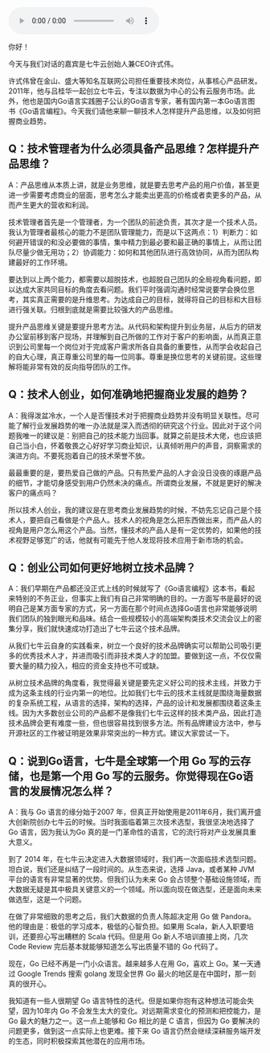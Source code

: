 <audio title="大咖对话 _ 技术人真正需要的是升维思考" src="https://static001.geekbang.org/resource/audio/df/bb/dff45571a8c92ee94213943183b4b9bb.mp3" controls="controls"></audio> 
<p>你好！</p>
<p>今天与我们对话的嘉宾是七牛云创始人兼CEO许式伟。</p>
<p>许式伟曾在金山、盛大等知名互联网公司担任重要技术岗位，从事核心产品研发。2011年，他与吕桂华一起创立七牛云，专注以数据为中心的公有云服务市场。此外，他也是国内Go语言实践圈子公认的Go语言专家，著有国内第一本Go语言图书《Go语言编程》。今天我们请他来聊一聊技术人怎样提升产品思维，以及如何把握商业趋势。<br />
<img src="https://static001.geekbang.org/resource/image/7f/4e/7f09d1e43f712db482b98a608f10484e.jpg" alt="" /></p>
<h2>Q：技术管理者为什么必须具备产品思维？怎样提升产品思维？</h2>
<p>A：产品思维从本质上讲，就是业务思维，就是要去思考产品的用户价值，甚至更进一步需要考虑商业的层面，思考怎么才能卖出更高的价格或者卖更多的产品，从而产生更大的营收和利润。</p>
<p>技术管理者首先是一个管理者，为一个团队的前途负责，其次才是一个技术人员。我认为管理者最核心的能力不是团队管理能力，而是以下这两点：1）判断力：如何避开错误的和没必要做的事情，集中精力到最必要和最正确的事情上，从而让团队尽量少做无用功；2）协调能力：如何和其他团队进行高效协同，从而为团队构建最好的工作环境。</p>
<p>要达到以上两个能力，都需要以超脱技术，也超脱自己团队的全局视角看问题，即以达成大家共同目标的角度去看问题。我们平时强调沟通时经常说要学会换位思考，其实真正需要的是升维思考。为达成自己的目标，就得将自己的目标和大目标进行强关联。归根到底就是需要比较强大的产品思维。</p>
<p>提升产品思维关键是要提升思考方法。从代码和架构提升到业务层，从后方的研发办公室前移到客户现场，并理解到自己所做的工作对于客户的影响面，从而真正意识到公司里每一个岗位对于完成客户需求所各自具备的重要性，从而学会收起自己的自大心理，真正尊重公司里的每一位同事。尊重是换位思考的关键前提。这些理解将能非常有效的反向指导团队的工作。</p>
<h2>Q：技术人创业，如何准确地把握商业发展的趋势？</h2>
<p>A：我得泼盆冷水，一个人是否懂技术对于把握商业趋势并没有明显关联性。尽可能了解行业发展趋势的唯一办法就是深入而透彻的研究这个行业。因此对于这个问题我唯一的建议是：别把自己的技术能力当回事。就算之前是技术大佬，也应该把自己当小白，怀着敬畏之心好好学习商业知识，认真倾听用户的声音，洞察需求的演进方向。不要死抱着自己的技术荣誉不放。</p>
<p>最最重要的是，要热爱自己做的产品。只有热爱产品的人才会没日没夜的琢磨产品的细节，才能切身感受到用户仍然未决的痛点。所谓商业发展，不就是更好的解决客户的痛点吗？</p>
<p>所以技术人创业，我的建议是在思考商业发展趋势的时候，不妨先忘记自己是个技术人，要把自己看做是个产品人。技术人的视角是怎么把东西做出来，而产品人的视角是用户怎么用这个产品。当然，懂技术的产品人是有一定优势的，如果他的技术视野足够宽广的话，他就有可能先于他人发现将技术应用于新市场的机会。</p>
<!-- [[[read_end]]] -->
<h2>Q：创业公司如何更好地树立技术品牌？</h2>
<p>A：我们早期在产品都还没正式上线的时候就写了《Go语言编程》这本书，看起来特别的不务正业，但事实上我们有自己非常明确的目的。一方面写书是最好的说明自己是某方面专家的方式，另一方面在那个时间点选择Go语言也非常能够说明我们团队的独到眼光和品味。结合一些规模较小的高端架构类技术交流会议上的密集分享，我们就快速成功打造出了七牛云这个技术品牌。</p>
<p>从我们七牛云自身的实践看来，树立一个良好的技术品牌确实可以帮助公司吸引更多的优秀技术人才，并进而吸引而非技术类人才的加盟。要做到这一点，不仅仅需要大量的精力投入，相应的资金支持也不可或缺。</p>
<p>从树立技术品牌的角度看，我觉得最关键是要先定义好公司的技术主线，并致力于成为这条主线的行业内第一的地位。比如我们七牛云的技术主线就是围绕海量数据的复杂系统工程，从语言的选择，架构的选择，产品的设计和发展都围绕着这条主线。因为大多数创业公司的产品都不是像我们七牛云这样的技术类产品，因此打造技术品牌会更有难度一些，但也很容易找到很多方法。所有品牌建设方法中，参与开源社区的工作被证明是效果非常突出的一种方式。建议大家尝试一下。</p>
<h2>Q：说到Go语言，七牛是全球第一个用 Go 写的云存储，也是第一个用 Go 写的云服务。你觉得现在Go语言的发展情况怎么样？</h2>
<p>A：我与 Go 语言的缘分始于2007 年，但真正开始使用是2011年6月，我们离开盛大创新院创办七牛云的时候。当时我面临着第三次技术选型，我很坚决地选择了 Go 语言，因为我认为Go 真的是一门革命性的语言，它的流行将对产业发展具重大意义。</p>
<p>到了 2014 年，在七牛云决定进入大数据领域时，我们再一次面临技术选型问题。坦白说，我们还是纠结了一段时间的。从生态来说，选择 Java，或者某种 JVM 平台的语言有非常显著的优势。但我们认为未来 Go 会占领整个基础设施领域，而大数据无疑是其中极具关键意义的一个领域。所以面向现在做选型，还是面向未来做选型，这是一个问题。</p>
<p>在做了非常细致的思考之后，我们大数据的负责人陈超决定用 Go 做 Pandora。他的理由是：极低的学习成本，极低的心智负担。如果用 Scala，新人入职要培训，还要担心写出糟糕的 Scala 代码。但是用 Go 新人不培训直接上岗，几次 Code Review 完后基本就能够知道怎么写出质量不错的 Go 代码了。</p>
<p>现在，Go 已经不再是一门小众语言。越来越多人在用 Go，喜欢上 Go。某一天通过 Google Trends 搜索 golang 发现全世界 Go 最火的地区是在中国时，那一刻真的很开心。</p>
<p>我知道有一些人很期望 Go 语言特性的迭代。但是如果你抱有这种想法可能会失望，因为10年内 Go 不会发生太大的变化。对远期需求变化的预测和把控能力，是 Go 最大的魅力之一。这一点上能够和 Go 相比的是 C 语言，但因为 Go 要解决的问题更多，做到这一点实际上也更难。接下来 Go 语言仍然会继续深耕服务端开发的生态，同时积极探索其他潜在的应用市场。</p>
<p></p>

